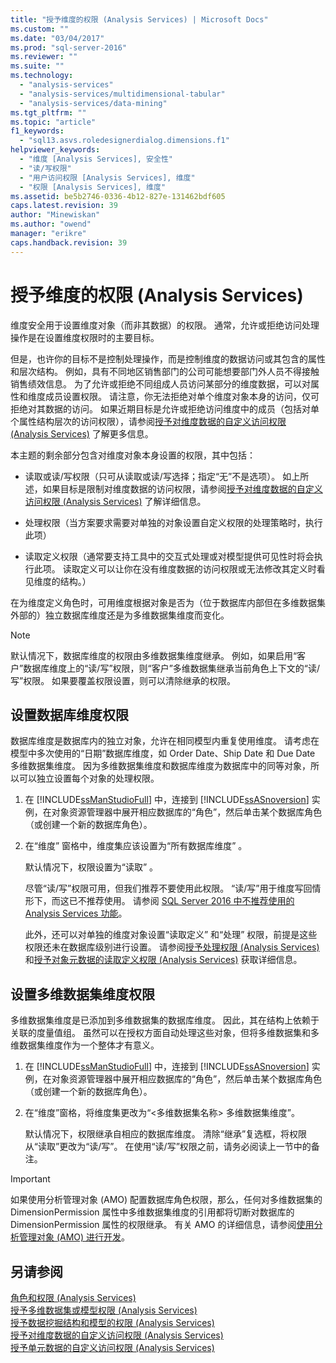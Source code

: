 ```yaml
---
title: "授予维度的权限 (Analysis Services) | Microsoft Docs"
ms.custom: ""
ms.date: "03/04/2017"
ms.prod: "sql-server-2016"
ms.reviewer: ""
ms.suite: ""
ms.technology: 
  - "analysis-services"
  - "analysis-services/multidimensional-tabular"
  - "analysis-services/data-mining"
ms.tgt_pltfrm: ""
ms.topic: "article"
f1_keywords: 
  - "sql13.asvs.roledesignerdialog.dimensions.f1"
helpviewer_keywords: 
  - "维度 [Analysis Services], 安全性"
  - "读/写权限"
  - "用户访问权限 [Analysis Services], 维度"
  - "权限 [Analysis Services], 维度"
ms.assetid: be5b2746-0336-4b12-827e-131462bdf605
caps.latest.revision: 39
author: "Minewiskan"
ms.author: "owend"
manager: "erikre"
caps.handback.revision: 39
---
```

# 授予维度的权限 (Analysis Services)
  维度安全用于设置维度对象（而非其数据）的权限。 通常，允许或拒绝访问处理操作是在设置维度权限时的主要目标。  
  
 但是，也许你的目标不是控制处理操作，而是控制维度的数据访问或其包含的属性和层次结构。 例如，具有不同地区销售部门的公司可能想要部门外人员不得接触销售绩效信息。 为了允许或拒绝不同组成人员访问某部分的维度数据，可以对属性和维度成员设置权限。 请注意，你无法拒绝对单个维度对象本身的访问，仅可拒绝对其数据的访问。 如果近期目标是允许或拒绝访问维度中的成员（包括对单个属性结构层次的访问权限），请参阅[授予对维度数据的自定义访问权限 (Analysis Services)](../../analysis-services/multidimensional-models/grant-custom-access-to-dimension-data-analysis-services.md) 了解更多信息。  
  
 本主题的剩余部分包含对维度对象本身设置的权限，其中包括：  
  
-   读取或读/写权限（只可从读取或读/写选择；指定“无”不是选项）。 如上所述，如果目标是限制对维度数据的访问权限，请参阅[授予对维度数据的自定义访问权限 (Analysis Services)](../../analysis-services/multidimensional-models/grant-custom-access-to-dimension-data-analysis-services.md) 了解详细信息。  
  
-   处理权限（当方案要求需要对单独的对象设置自定义权限的处理策略时，执行此项）  
  
-   读取定义权限（通常要支持工具中的交互式处理或对模型提供可见性时将会执行此项。 读取定义可以让你在没有维度数据的访问权限或无法修改其定义时看见维度的结构。）  
  
 在为维度定义角色时，可用维度根据对象是否为（位于数据库内部但在多维数据集外部的）独立数据库维度还是为多维数据集维度而变化。  
  
> [!NOTE]  
>  默认情况下，数据库维度的权限由多维数据集维度继承。 例如，如果启用“客户”数据库维度上的“读/写”权限，则“客户”多维数据集继承当前角色上下文的“读/写”权限。 如果要覆盖权限设置，则可以清除继承的权限。  
  
## 设置数据库维度权限  
 数据库维度是数据库内的独立对象，允许在相同模型内重复使用维度。 请考虑在模型中多次使用的“日期”数据库维度，如 Order Date、Ship Date 和 Due Date 多维数据集维度。 因为多维数据集维度和数据库维度为数据库中的同等对象，所以可以独立设置每个对象的处理权限。  
  
1.  在 [!INCLUDE[ssManStudioFull](../../includes/ssmanstudiofull-md.md)] 中，连接到 [!INCLUDE[ssASnoversion](../../includes/ssasnoversion-md.md)] 实例，在对象资源管理器中展开相应数据库的“角色”，然后单击某个数据库角色（或创建一个新的数据库角色）。  
  
2.  在“维度”  窗格中，维度集应该设置为“所有数据库维度” 。  
  
     默认情况下，权限设置为“读取” 。  
  
     尽管“读/写”权限可用，但我们推荐不要使用此权限。 “读/写”用于维度写回情形下，而这已不推荐使用。 请参阅 [SQL Server 2016 中不推荐使用的 Analysis Services 功能](../../analysis-services/deprecated-analysis-services-features-in-sql-server-2016.md)。  
  
     此外，还可以对单独的维度对象设置“读取定义”  和“处理”  权限，前提是这些权限还未在数据库级别进行设置。 请参阅[授予处理权限 (Analysis Services)](../../analysis-services/multidimensional-models/grant-process-permissions-analysis-services.md) 和[授予对象元数据的读取定义权限 (Analysis Services)](../../analysis-services/multidimensional-models/grant-read-definition-permissions-on-object-metadata-analysis-services.md) 获取详细信息。  
  
## 设置多维数据集维度权限  
 多维数据集维度是已添加到多维数据集的数据库维度。 因此，其在结构上依赖于关联的度量值组。 虽然可以在授权方面自动处理这些对象，但将多维数据集和多维数据集维度作为一个整体才有意义。  
  
1.  在 [!INCLUDE[ssManStudioFull](../../includes/ssmanstudiofull-md.md)] 中，连接到 [!INCLUDE[ssASnoversion](../../includes/ssasnoversion-md.md)] 实例，在对象资源管理器中展开相应数据库的“角色”，然后单击某个数据库角色（或创建一个新的数据库角色）。  
  
2.  在“维度”窗格，将维度集更改为“\<多维数据集名称> 多维数据集维度”。  
  
     默认情况下，权限继承自相应的数据库维度。 清除“继承”复选框，将权限从“读取”更改为“读/写”。 在使用“读/写”权限之前，请务必阅读上一节中的备注。  
  
> [!IMPORTANT]  
>  如果使用分析管理对象 (AMO) 配置数据库角色权限，那么，任何对多维数据集的 DimensionPermission 属性中多维数据集维度的引用都将切断对数据库的 DimensionPermission 属性的权限继承。 有关 AMO 的详细信息，请参阅[使用分析管理对象 (AMO) 进行开发](../../analysis-services/multidimensional-models/analysis-management-objects/developing-with-analysis-management-objects-amo.md)。  
  
## 另请参阅  
 [角色和权限 (Analysis Services)](../../analysis-services/multidimensional-models/roles-and-permissions-analysis-services.md)   
 [授予多维数据集或模型权限 (Analysis Services)](../../analysis-services/multidimensional-models/grant-cube-or-model-permissions-analysis-services.md)   
 [授予数据挖掘结构和模型的权限 (Analysis Services)](../../analysis-services/multidimensional-models/grant-permissions-on-data-mining-structures-and-models-analysis-services.md)   
 [授予对维度数据的自定义访问权限 (Analysis Services)](../../analysis-services/multidimensional-models/grant-custom-access-to-dimension-data-analysis-services.md)   
 [授予单元数据的自定义访问权限 (Analysis Services)](../../analysis-services/multidimensional-models/grant-custom-access-to-cell-data-analysis-services.md)  
  
  